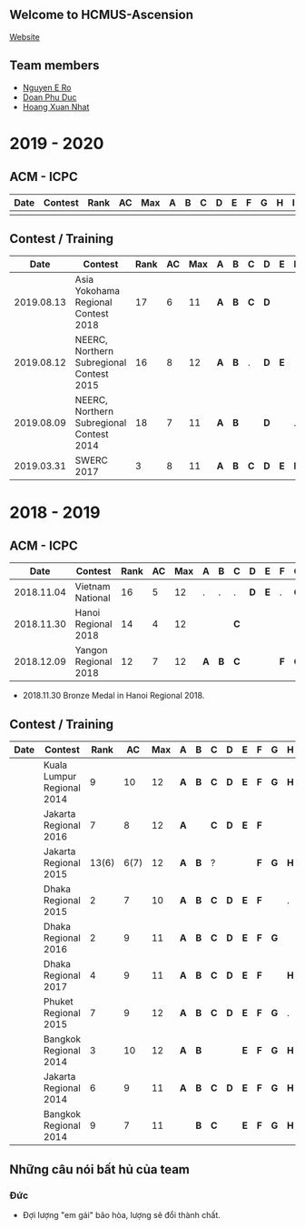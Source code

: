 ## Welcome to HCMUS-Ascension
[Website](https://nero1342.github.io/HCMUS-Ascension/)
## Team members

* [Nguyen E Ro](http://codeforces.com/profile/N.E.R.O)
* [Doan Phu Duc](http://codeforces.com/profile/DoanPhuDuc)
* [Hoang Xuan Nhat](http://codeforces.com/profile/FallingStar1709)


# 2019 - 2020
## ACM - ICPC
 
|Date|Contest|Rank|AC|Max|A|B|C|D|E|F|G|H|I|J|K|L|M|
|---|---|---|---|---|---|---|---|---|---|---|---|---|---|---|---|---| --- |
|||||||||||||||||||

## Contest / Training

|Date|Contest|Rank|AC|Max|A|B|C|D|E|F|G|H|I|J|K|L|M|
|---|---|---|---|---|---|---|---|---|---|---|---|---|---|---|---|---| --- |
|2019.08.13|Asia Yokohama Regional Contest 2018|17|6|11|**A**|**B**|**C**|**D**|||**G**||||**K**|||
|2019.08.12|NEERC, Northern Subregional Contest 2015|16|8|12|**A**|**B**|.|**D**|**E**||**G**|**H**||**J**||**L**||
|2019.08.09|NEERC, Northern Subregional Contest 2014|18|7|11|**A**|**B**||**D**||.|**G**|.|**I**|**J**|**K**|||
|2019.03.31|SWERC 2017 |3|8|11|**A**|**B**|**C**|**D**|**E**|**F**|.|||**J**|**K**|||


# 2018 - 2019
## ACM - ICPC
 
| Date       | Contest                    | Rank | AC   | Max  | A     | B     | C     | D     | E     | F     | G     | H     | I     | J     | K     | L     | M    |
| ---------- | -------------------------- | ---- | ---- | ---- | ----- | ----- | ----- | ----- | ----- | ----- | ----- | ----- | ----- | ----- | ----- | ----- | ---- |
| 2018.11.04 | Vietnam National | 16 | 5   | 12   | . | . | . | **D** | **E** | . | **G** |  | **I** | **J** | .| .|      |
| 2018.11.30 | Hanoi Regional 2018 | 14 | 4   | 12   |  |  | **C** |  |  |  |  | **H** | **I** |  | |**L** |  |
| 2018.12.09 | Yangon Regional 2018 | 12 | 7 | 12   | **A** | **B** | **C** |  |  | **F** | **G** |  |  | **J** | **K** | |      |

 * 2018.11.30 Bronze Medal in Hanoi Regional 2018.
 
## Contest / Training

|Date|Contest|Rank|AC|Max|A|B|C|D|E|F|G|H|I|J|K|L|M|
|---|---|---|---|---|---|---|---|---|---|---|---|---|---|---|---|---| --- |
||Kuala Lumpur Regional 2014|9|10|12|**A**|**B**|**C**|**D**|**E**|**F**|**G**|**H**||**J**||**L**||
||Jakarta Regional 2016 |7|8|12|**A**||**C**|**D**|**E**|**F**|||**I**|**J**||**L**||
||Jakarta Regional 2015 |13(6)|6(7)|12|**A**|**B**|?|||**F**|**G**|**H**|**I**||**K**|**L**||
||Dhaka Regional 2015 |2|7|10|**A**|**B**|**C**|**D**|**E**|**F**||.|**I**|||||
||Dhaka Regional 2016 |2|9|11|**A**|**B**|**C**|**D**|**E**|**F**|**G**||**I**||**K**|||
||Dhaka Regional 2017 |4|9|11|**A**|**B**|**C**|**D**|**E**|**F**||**H**|**I**|**J**||||
||Phuket Regional 2015 |7|9|12|**A**|**B**|**C**|**D**|**E**|**F**|**G**|.|**I**|||**L**||
||Bangkok Regional 2014 |3|10|12|**A**|**B**|||**E**|**F**|**G**|**H**|**I**|**J**|**K**|**L**||
||Jakarta Regional 2014 |6|9|11|**A**|**B**|**C**|**D**|**E**|**F**|**G**|**H**||**J**||||
||Bangkok Regional 2014 |9|7|11||**B**|**C**||**E**|**F**|**G**|**H**|**I**|||**L**||


## Những câu nói bất hủ của team

### Đức

* Đợi lượng "em gái" bão hòa, lượng sẽ đổi thành chất.
